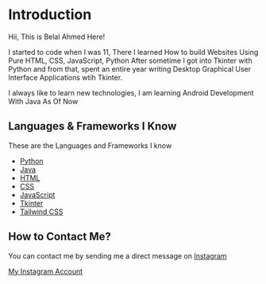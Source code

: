 
# Introduction
Hii, This is Belal Ahmed Here!

I started to code when I was 11, There I learned How to build Websites Using Pure HTML, CSS, JavaScript, Python After sometime I got into Tkinter with Python and from that, spent an entire year writing Desktop Graphical User Interface Applications wtih Tkinter.

I always like to learn new technologies, I am learning Android Development With Java As Of Now



## Languages & Frameworks I Know 
These are the Languages and Frameworks I know 
    
 - [Python](https://en.wikipedia.org/wiki/Python_(programming_language))
 - [Java](https://en.wikipedia.org/wiki/Java_(programming_language))
 - [HTML](https://en.wikipedia.org/wiki/HTML)
 - [CSS](https://en.wikipedia.org/wiki/CSS)
 - [JavaScript](https://en.wikipedia.org/wiki/JavaScript)
 - [Tkinter](https://en.wikipedia.org/wiki/Tkinter)
 - [Tailwind CSS](https://tailwindcss.com/)


## How to Contact Me?
You can contact me by sending me a direct message on [Instagram](https://www.instagram.com/)

[My Instagram Account](https://instagram.com/mrbelalahmed95)


<!---
mrbelalahmed95/mrbelalahmed95 is a ✨ special ✨ repository because its `README.md` (this file) appears on your GitHub profile.
You can click the Preview link to take a look at your changes.
--->
